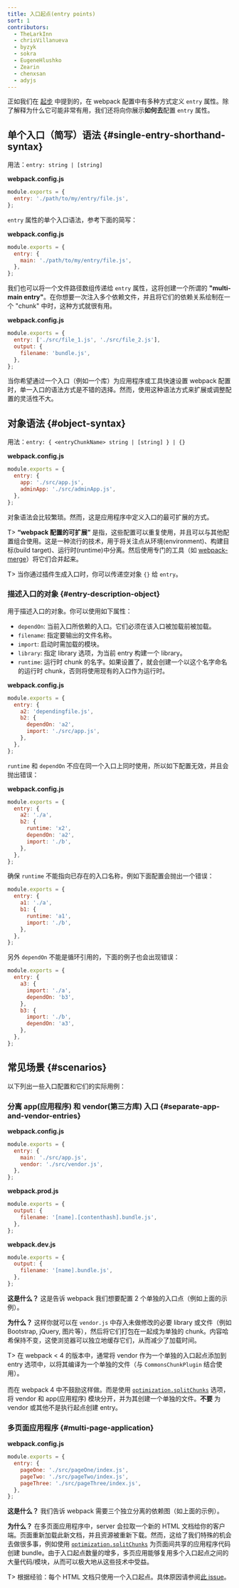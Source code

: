 ```yaml
---
title: 入口起点(entry points)
sort: 1
contributors:
  - TheLarkInn
  - chrisVillanueva
  - byzyk
  - sokra
  - EugeneHlushko
  - Zearin
  - chenxsan
  - adyjs
---
```


正如我们在 [起步](/guides/getting-started/#using-a-configuration) 中提到的，在 webpack 配置中有多种方式定义 `entry` 属性。除了解释为什么它可能非常有用，我们还将向你展示**如何去**配置 `entry` 属性。

## 单个入口（简写）语法 {#single-entry-shorthand-syntax}

用法：`entry: string | [string]`

**webpack.config.js**

```javascript
module.exports = {
  entry: './path/to/my/entry/file.js',
};
```

`entry` 属性的单个入口语法，参考下面的简写：

**webpack.config.js**

```javascript
module.exports = {
  entry: {
    main: './path/to/my/entry/file.js',
  },
};
```

我们也可以将一个文件路径数组传递给 `entry` 属性，这将创建一个所谓的 **"multi-main entry"**。在你想要一次注入多个依赖文件，并且将它们的依赖关系绘制在一个 "chunk" 中时，这种方式就很有用。

**webpack.config.js**

```javascript
module.exports = {
  entry: ['./src/file_1.js', './src/file_2.js'],
  output: {
    filename: 'bundle.js',
  },
};
```

当你希望通过一个入口（例如一个库）为应用程序或工具快速设置 webpack 配置时，单一入口的语法方式是不错的选择。然而，使用这种语法方式来扩展或调整配置的灵活性不大。

## 对象语法 {#object-syntax}

用法：`entry: { <entryChunkName> string | [string] } | {}`

**webpack.config.js**

```javascript
module.exports = {
  entry: {
    app: './src/app.js',
    adminApp: './src/adminApp.js',
  },
};
```

对象语法会比较繁琐。然而，这是应用程序中定义入口的最可扩展的方式。

T> **“webpack 配置的可扩展”** 是指，这些配置可以重复使用，并且可以与其他配置组合使用。这是一种流行的技术，用于将关注点从环境(environment)、构建目标(build target)、运行时(runtime)中分离。然后使用专门的工具（如 [webpack-merge](https://github.com/survivejs/webpack-merge)）将它们合并起来。

T> 当你通过插件生成入口时，你可以传递空对象 `{}` 给 `entry`。

### 描述入口的对象 {#entry-description-object}

用于描述入口的对象。你可以使用如下属性：

- `dependOn`: 当前入口所依赖的入口。它们必须在该入口被加载前被加载。
- `filename`: 指定要输出的文件名称。
- `import`: 启动时需加载的模块。
- `library`: 指定 library 选项，为当前 entry 构建一个 library。
- `runtime`: 运行时 chunk 的名字。如果设置了，就会创建一个以这个名字命名的运行时 chunk，否则将使用现有的入口作为运行时。

**webpack.config.js**

```javascript
module.exports = {
  entry: {
    a2: 'dependingfile.js',
    b2: {
      dependOn: 'a2',
      import: './src/app.js',
    },
  },
};
```

`runtime` 和 `dependOn` 不应在同一个入口上同时使用，所以如下配置无效，并且会抛出错误：

**webpack.config.js**

```javascript
module.exports = {
  entry: {
    a2: './a',
    b2: {
      runtime: 'x2',
      dependOn: 'a2',
      import: './b',
    },
  },
};
```

确保 `runtime` 不能指向已存在的入口名称，例如下面配置会抛出一个错误：

```javascript
module.exports = {
  entry: {
    a1: './a',
    b1: {
      runtime: 'a1',
      import: './b',
    },
  },
};
```

另外 `dependOn` 不能是循环引用的，下面的例子也会出现错误：

```javascript
module.exports = {
  entry: {
    a3: {
      import: './a',
      dependOn: 'b3',
    },
    b3: {
      import: './b',
      dependOn: 'a3',
    },
  },
};
```

## 常见场景 {#scenarios}

以下列出一些入口配置和它们的实际用例：

### 分离 app(应用程序) 和 vendor(第三方库) 入口 {#separate-app-and-vendor-entries}

**webpack.config.js**

```javascript
module.exports = {
  entry: {
    main: './src/app.js',
    vendor: './src/vendor.js',
  },
};
```

**webpack.prod.js**

```javascript
module.exports = {
  output: {
    filename: '[name].[contenthash].bundle.js',
  },
};
```

**webpack.dev.js**

```javascript
module.exports = {
  output: {
    filename: '[name].bundle.js',
  },
};
```

**这是什么？** 这是告诉 webpack 我们想要配置 2 个单独的入口点（例如上面的示例）。

**为什么？** 这样你就可以在 `vendor.js` 中存入未做修改的必要 library 或文件（例如 Bootstrap, jQuery, 图片等），然后将它们打包在一起成为单独的 chunk。内容哈希保持不变，这使浏览器可以独立地缓存它们，从而减少了加载时间。

T> 在 webpack < 4 的版本中，通常将 vendor 作为一个单独的入口起点添加到 entry 选项中，以将其编译为一个单独的文件（与 `CommonsChunkPlugin` 结合使用）。<br><br>而在 webpack 4 中不鼓励这样做。而是使用 [`optimization.splitChunks`](/configuration/optimization/#optimizationsplitchunks) 选项，将 vendor 和 app(应用程序) 模块分开，并为其创建一个单独的文件。**不要** 为 vendor 或其他不是执行起点创建 entry。

### 多页面应用程序 {#multi-page-application}

**webpack.config.js**

```javascript
module.exports = {
  entry: {
    pageOne: './src/pageOne/index.js',
    pageTwo: './src/pageTwo/index.js',
    pageThree: './src/pageThree/index.js',
  },
};
```

**这是什么？** 我们告诉 webpack 需要三个独立分离的依赖图（如上面的示例）。

**为什么？** 在多页面应用程序中，server 会拉取一个新的 HTML 文档给你的客户端。页面重新加载此新文档，并且资源被重新下载。然而，这给了我们特殊的机会去做很多事，例如使用 [`optimization.splitChunks`](/configuration/optimization/#optimizationsplitchunks) 为页面间共享的应用程序代码创建 bundle。由于入口起点数量的增多，多页应用能够复用多个入口起点之间的大量代码/模块，从而可以极大地从这些技术中受益。

T> 根据经验：每个 HTML 文档只使用一个入口起点。具体原因请参阅[此 issue](https://bundlers.tooling.report/code-splitting/multi-entry/#webpack)。
